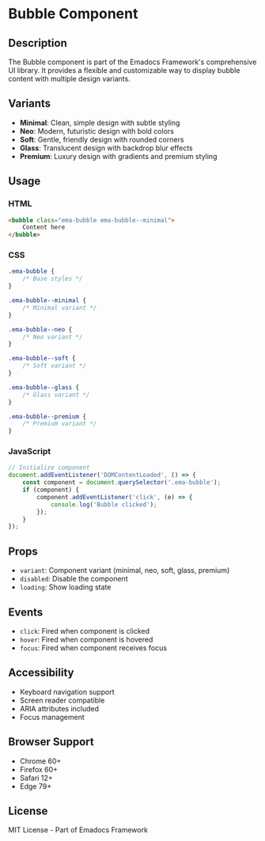 # Bubble Component

## Description
The Bubble component is part of the Emadocs Framework's comprehensive UI library. It provides a flexible and customizable way to display bubble content with multiple design variants.

## Variants
- **Minimal**: Clean, simple design with subtle styling
- **Neo**: Modern, futuristic design with bold colors
- **Soft**: Gentle, friendly design with rounded corners
- **Glass**: Translucent design with backdrop blur effects
- **Premium**: Luxury design with gradients and premium styling

## Usage

### HTML
```html
<bubble class="ema-bubble ema-bubble--minimal">
    Content here
</bubble>
```

### CSS
```css
.ema-bubble {
    /* Base styles */
}

.ema-bubble--minimal {
    /* Minimal variant */
}

.ema-bubble--neo {
    /* Neo variant */
}

.ema-bubble--soft {
    /* Soft variant */
}

.ema-bubble--glass {
    /* Glass variant */
}

.ema-bubble--premium {
    /* Premium variant */
}
```

### JavaScript
```javascript
// Initialize component
document.addEventListener('DOMContentLoaded', () => {
    const component = document.querySelector('.ema-bubble');
    if (component) {
        component.addEventListener('click', (e) => {
            console.log('Bubble clicked');
        });
    }
});
```

## Props
- `variant`: Component variant (minimal, neo, soft, glass, premium)
- `disabled`: Disable the component
- `loading`: Show loading state

## Events
- `click`: Fired when component is clicked
- `hover`: Fired when component is hovered
- `focus`: Fired when component receives focus

## Accessibility
- Keyboard navigation support
- Screen reader compatible
- ARIA attributes included
- Focus management

## Browser Support
- Chrome 60+
- Firefox 60+
- Safari 12+
- Edge 79+

## License
MIT License - Part of Emadocs Framework
